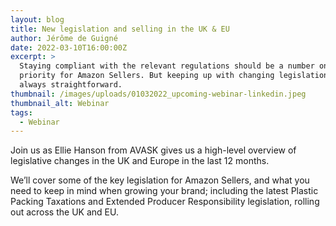 ```yaml
---
layout: blog
title: New legislation and selling in the UK & EU
author: Jérôme de Guigné
date: 2022-03-10T16:00:00Z
excerpt: >
  Staying compliant with the relevant regulations should be a number one
  priority for Amazon Sellers. But keeping up with changing legislation is not
  always straightforward.
thumbnail: /images/uploads/01032022_upcoming-webinar-linkedin.jpeg
thumbnail_alt: Webinar
tags:
  - Webinar
---
```


Join us as Ellie Hanson from AVASK gives us a high-level overview of legislative changes in the UK and Europe in the last 12 months. 


We’ll cover some of the key legislation for Amazon Sellers, and what you need to keep in mind when growing your brand; including the latest Plastic Packing Taxations and Extended Producer Responsibility legislation, rolling out across the UK and EU.
